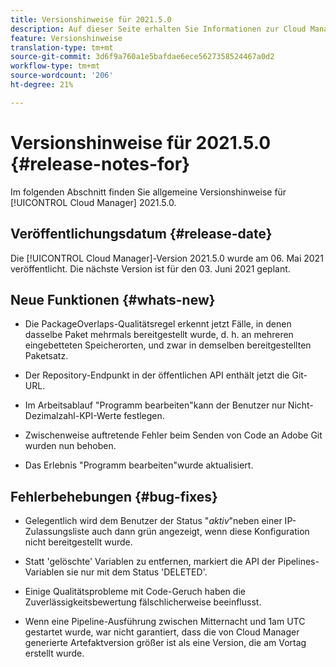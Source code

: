 ```yaml
---
title: Versionshinweise für 2021.5.0
description: Auf dieser Seite erhalten Sie Informationen zur Cloud Manager-Version 2021.5.0.
feature: Versionshinweise
translation-type: tm+mt
source-git-commit: 3d6f9a760a1e5bafdae6ece5627358524467a0d2
workflow-type: tm+mt
source-wordcount: '206'
ht-degree: 21%

---
```


# Versionshinweise für 2021.5.0 {#release-notes-for}

Im folgenden Abschnitt finden Sie allgemeine Versionshinweise für [!UICONTROL Cloud Manager] 2021.5.0.

## Veröffentlichungsdatum {#release-date}

Die [!UICONTROL Cloud Manager]-Version 2021.5.0 wurde am 06. Mai 2021 veröffentlicht.
Die nächste Version ist für den 03. Juni 2021 geplant.

## Neue Funktionen {#whats-new}

* Die PackageOverlaps-Qualitätsregel erkennt jetzt Fälle, in denen dasselbe Paket mehrmals bereitgestellt wurde, d. h. an mehreren eingebetteten Speicherorten, und zwar in demselben bereitgestellten Paketsatz.

* Der Repository-Endpunkt in der öffentlichen API enthält jetzt die Git-URL.

* Im Arbeitsablauf &quot;Programm bearbeiten&quot;kann der Benutzer nur Nicht-Dezimalzahl-KPI-Werte festlegen.

* Zwischenweise auftretende Fehler beim Senden von Code an Adobe Git wurden nun behoben.

* Das Erlebnis &quot;Programm bearbeiten&quot;wurde aktualisiert.

## Fehlerbehebungen {#bug-fixes}

* Gelegentlich wird dem Benutzer der Status &quot;*aktiv*&quot;neben einer IP-Zulassungsliste auch dann grün angezeigt, wenn diese Konfiguration nicht bereitgestellt wurde.

* Statt &#39;gelöschte&#39; Variablen zu entfernen, markiert die API der Pipelines-Variablen sie nur mit dem Status &#39;DELETED&#39;.

* Einige Qualitätsprobleme mit Code-Geruch haben die Zuverlässigkeitsbewertung fälschlicherweise beeinflusst.

* Wenn eine Pipeline-Ausführung zwischen Mitternacht und 1am UTC gestartet wurde, war nicht garantiert, dass die von Cloud Manager generierte Artefaktversion größer ist als eine Version, die am Vortag erstellt wurde.
